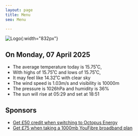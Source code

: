 ```yaml
---
layout: page
title: Menu
seo: Menu

---
```


![Logo](/images/logo.jpg){:width="832px"}

<!-- weather_marker starts -->
## On Monday, 07 April 2025

- The average temperature today is 15.75˚C,
- With highs of 15.75˚C and lows of 15.75˚C,
- It may feel like 14.32˚C with clear sky
- The wind speed is 1.03m/s and visibility is 10000m
- The pressure is 1026hPa and humidity is 36%
- The sun will rise at 05:29 and set at 18:51

<!-- weather_marker ends -->

## Sponsors

- [Get £50 credit when switching to Octopus Energy](https://bit.ly/3oD1nnS)
- [Get £75 when taking a 1000mb YouFibre broadband plan](https://aklam.io/91zWhU?)



